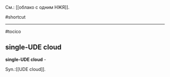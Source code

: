 См.: [[облако с одним НЖЯ]].

#shortcut




<hr/>

#tocico

## single-UDE cloud

<b>single-UDE cloud</b> - 


Syn.:[[UDE cloud]].



